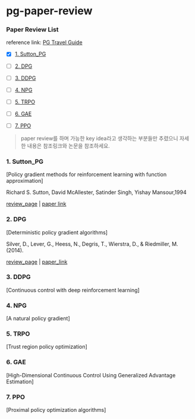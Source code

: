 # pg-paper-review

### Paper Review List

reference link: [PG Travel Guide](https://reinforcement-learning-kr.github.io/2018/06/29/0_pg-travel-guide/)

- [x] [1. Sutton_PG](#1.-Sutton_PG)
- [ ] [2. DPG](#2.-DPG)
- [ ] [3. DDPG](#3.-DDPG)
- [ ] [4. NPG](#4.-NPG)
- [ ] [5. TRPO](#5.-TRPO)
- [ ] [6. GAE](#6.-GAE)
- [ ] [7. PPO](#7.-PPO)



> paper review를 하며 가능한 key idea라고 생각하는 부분들만 추렸으니 자세한 내용은 참조링크와 논문을 참조하세요.



### 1. Sutton_PG

[Policy gradient methods for reinforcement learning with function approximation]

Richard S. Sutton, David McAllester, Satinder Singh, Yishay Mansour,1994

[review_page](./Sutton_PG.md)	|   [paper link](http://papers.nips.cc/paper/1713-policy-gradient-methods-for-reinforcement-learning-with-function-approximation.pdf)



### 2. DPG

[Deterministic policy gradient algorithms]

Silver, D., Lever, G., Heess, N., Degris, T., Wierstra, D., & Riedmiller, M. (2014).

[review_page](./DPG.md)  |  [paper_link](http://proceedings.mlr.press/v32/silver14.pdf)



### 3. DDPG

[Continuous control with deep reinforcement learning]



### 4. NPG

[A natural policy gradient]



### 5. TRPO

[Trust region policy optimization]



### 6. GAE

[High-Dimensional Continuous Control Using Generalized Advantage Estimation]



### 7. PPO

[Proximal policy optimization algorithms]